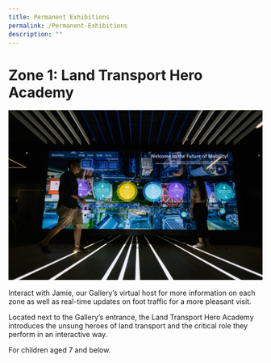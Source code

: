 ```yaml
---
title: Permanent Exhibitions
permalink: /Permanent-Exhibitions
description: ""
---
```

# Zone 1: Land Transport Hero Academy

![Alt text for image on Isomer site](/images/SMG_overview_wall.jpg)

Interact with Jamie, our Gallery’s virtual host for more information on each zone as well as real-time updates on foot traffic for a more pleasant visit.

Located next to the Gallery’s entrance, the Land Transport Hero Academy introduces the unsung heroes of land transport and the critical role they perform in an interactive way.

For children aged 7 and below.
